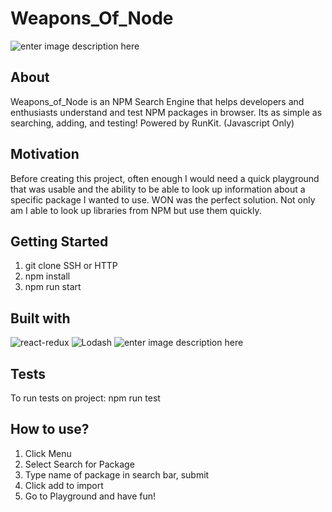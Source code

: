 
#  Weapons_Of_Node
![enter image description here](https://partners.npmjs.com/weekly/weekly-header-boxes-retina.png)   

## About
Weapons_of_Node is an NPM Search Engine that helps developers and enthusiasts understand and test NPM packages in browser. Its as simple as searching, adding, and testing! Powered by RunKit. (Javascript Only)
## Motivation

Before creating this project, often enough I would need a quick playground that was usable and the ability to be able to look up information about a specific package I wanted to use. WON was the perfect solution. Not only am I able to look up libraries from NPM but use them quickly.

## Getting Started

1. git clone SSH or HTTP
2. npm install
3. npm run start


## Built with
![react-redux](https://cdn-images-1.medium.com/max/1600/0*95tBOgxEPQAVq9YO.png)
![Lodash](http://blog.avarteq.com/wp-content/uploads/2016/02/Lodash.jpg)
![enter image description here](https://cdn-images-1.medium.com/max/1600/1*gaA7LpB7_T37tJGMduBpeg.png)



## Tests

To run tests on project: npm run test

## How to use?

1. Click Menu
2. Select Search for Package
3. Type name of package in search bar, submit
4. Click add to import
5. Go to Playground and have fun!

